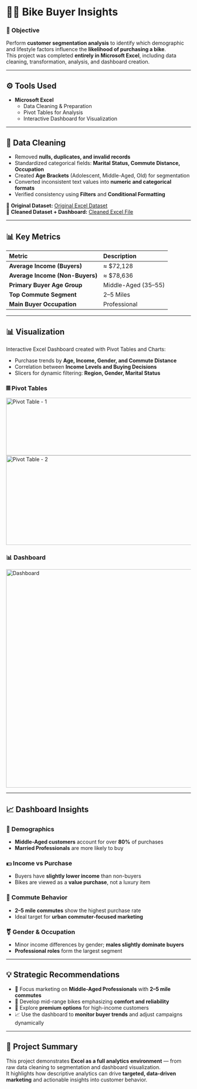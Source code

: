# 🚴‍♂️ Bike Buyer Insights

### 📌 Objective
Perform **customer segmentation analysis** to identify which demographic and lifestyle factors influence the **likelihood of purchasing a bike**.  
This project was completed **entirely in Microsoft Excel**, including data cleaning, transformation, analysis, and dashboard creation.

---

## ⚙️ Tools Used

* **Microsoft Excel**
  * Data Cleaning & Preparation  
  * Pivot Tables for Analysis  
  * Interactive Dashboard for Visualization

---

## 🧹 Data Cleaning

* Removed **nulls, duplicates, and invalid records**  
* Standardized categorical fields: **Marital Status, Commute Distance, Occupation**  
* Created **Age Brackets** (Adolescent, Middle-Aged, Old) for segmentation  
* Converted inconsistent text values into **numeric and categorical formats**  
* Verified consistency using **Filters** and **Conditional Formatting**  

📁 **Original Dataset:** [Original Excel Dataset](https://github.com/ShounBiju/Bike-Buyer-Insights-Excel-Dashboard/tree/main/DATASET)  
📁 **Cleaned Dataset + Dashboard:** [Cleaned Excel File](https://github.com/ShounBiju/Bike-Buyer-Insights-Excel-Dashboard/blob/main/Bike%20Sales%20(Cleaned%20%2B%20Dashboard).xlsx)

---

## 📊 Key Metrics

| Metric | Description |
| :-- | :-- |
| **Average Income (Buyers)** | ≈ $72,128 |
| **Average Income (Non-Buyers)** | ≈ $78,636 |
| **Primary Buyer Age Group** | Middle-Aged (35–55) |
| **Top Commute Segment** | 2–5 Miles |
| **Main Buyer Occupation** | Professional |

---

## 📊 Visualization

Interactive Excel Dashboard created with Pivot Tables and Charts:

* Purchase trends by **Age, Income, Gender, and Commute Distance**  
* Correlation between **Income Levels and Buying Decisions**  
* Slicers for dynamic filtering: **Region, Gender, Marital Status**

### 𝄜 **Pivot Tables**
<img width="635" height="157" alt="Pivot Table - 1" src="https://github.com/user-attachments/assets/55d3a582-e759-4348-a989-50dc5d3cadf6" />

<img width="607" height="244" alt="Pivot Table - 2" src="https://github.com/user-attachments/assets/8ead0e67-61a3-4aa0-af77-c039cfad9652" />

### 📊 **Dashboard**
<img width="895" height="595" alt="Dashboard" src="https://github.com/user-attachments/assets/45521ea3-a81a-4c77-8adb-7ce52fa5360e" />

---

## 📈 Dashboard Insights

### 👥 Demographics
* **Middle-Aged customers** account for over **80%** of purchases  
* **Married Professionals** are more likely to buy

### 💵 Income vs Purchase
* Buyers have **slightly lower income** than non-buyers  
* Bikes are viewed as a **value purchase**, not a luxury item

### 🚗 Commute Behavior
* **2–5 mile commutes** show the highest purchase rate  
* Ideal target for **urban commuter-focused marketing**

### ⚧ Gender & Occupation
* Minor income differences by gender; **males slightly dominate buyers**  
* **Professional roles** form the largest segment

---

## 💡 Strategic Recommendations

* 🎯 Focus marketing on **Middle-Aged Professionals** with **2–5 mile commutes**  
* 🚴 Develop mid-range bikes emphasizing **comfort and reliability**  
* 💼 Explore **premium options** for high-income customers  
* 📈 Use the dashboard to **monitor buyer trends** and adjust campaigns dynamically

---

## 🧭 Project Summary

This project demonstrates **Excel as a full analytics environment** — from raw data cleaning to segmentation and dashboard visualization.  
It highlights how descriptive analytics can drive **targeted, data-driven marketing** and actionable insights into customer behavior.
